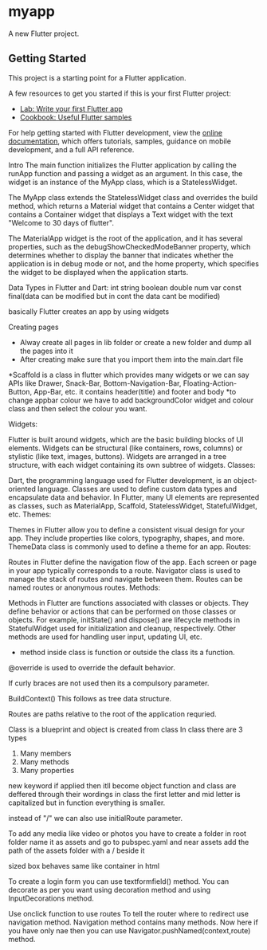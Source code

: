 # myapp

A new Flutter project.

## Getting Started

This project is a starting point for a Flutter application.

A few resources to get you started if this is your first Flutter project:

- [Lab: Write your first Flutter app](https://docs.flutter.dev/get-started/codelab)
- [Cookbook: Useful Flutter samples](https://docs.flutter.dev/cookbook)

For help getting started with Flutter development, view the
[online documentation](https://docs.flutter.dev/), which offers tutorials,
samples, guidance on mobile development, and a full API reference.
 
 Intro
 The main function initializes the Flutter application by calling the runApp function and passing a widget as an argument. In this case, the widget is an instance of the MyApp class, which is a StatelessWidget.

The MyApp class extends the StatelessWidget class and overrides the build method, which returns a Material widget that contains a Center widget that contains a Container widget that displays a Text widget with the text "Welcome to 30 days of flutter".

The MaterialApp widget is the root of the application, and it has several properties, such as the debugShowCheckedModeBanner property, which determines whether to display the banner that indicates whether the application is in debug mode or not, and the home property, which specifies the widget to be displayed when the application starts.

 Data Types in Flutter and Dart:
 int
 string 
 boolean
 double
 num
 var
 const
 final(data can be modified but in cont the data cant be modified)

basically Flutter creates an app by using widgets

Creating pages
* Alway create all pages in lib folder or create a new folder and dump  all the pages into it
* After creating make sure that you import them into the main.dart file


*Scaffold is a class in flutter which provides many widgets or we can say APIs like Drawer, Snack-Bar, Bottom-Navigation-Bar, Floating-Action-Button, App-Bar, etc. 
it contains header(title) and footer and body
*to change appbar colour we have to add backgroundColor widget and colour class and then select the colour you want.

Widgets:

Flutter is built around widgets, which are the basic building blocks of UI elements.
Widgets can be structural (like containers, rows, columns) or stylistic (like text, images, buttons).
Widgets are arranged in a tree structure, with each widget containing its own subtree of widgets.
Classes:

Dart, the programming language used for Flutter development, is an object-oriented language.
Classes are used to define custom data types and encapsulate data and behavior.
In Flutter, many UI elements are represented as classes, such as MaterialApp, Scaffold, StatelessWidget, StatefulWidget, etc.
Themes:

Themes in Flutter allow you to define a consistent visual design for your app.
They include properties like colors, typography, shapes, and more.
ThemeData class is commonly used to define a theme for an app.
Routes:

Routes in Flutter define the navigation flow of the app.
Each screen or page in your app typically corresponds to a route.
Navigator class is used to manage the stack of routes and navigate between them.
Routes can be named routes or anonymous routes.
Methods:

Methods in Flutter are functions associated with classes or objects.
They define behavior or actions that can be performed on those classes or objects.
For example, initState() and dispose() are lifecycle methods in StatefulWidget used for initialization and cleanup, respectively.
Other methods are used for handling user input, updating UI, etc.

* method inside class is function or outside the class its a function.

@override is used to override the default behavior.

If curly braces are not used then its a compulsory parameter.

BuildContext() 
This follows as tree data structure.

Routes are paths relative to the root of the application requried.

Class is a blueprint and object is created from class
In class there are 3 types
1) Many members
2) Many methods
3) Many properties

new keyword if applied then itll become object
function and class are deffered through their wordings
in class the first letter and mid letter is capitalized but in function everything is smaller.

instead of "/" we can also use initialRoute parameter.

To add any media like video or photos you have to create a folder in root folder name it as assets and go to pubspec.yaml and near assets add the path of the assets folder with a / beside it 

sized box behaves same like container in html

To create a login form you can use textformfield() method.
You can decorate as per you want using decoration method and using InputDecorations method.

Use onclick function to use routes 
To tell the router where to redirect use navigation method.
Navigation method contains many methods.
Now here if you have only nae then you can use Navigator.pushNamed(context,route) method.
